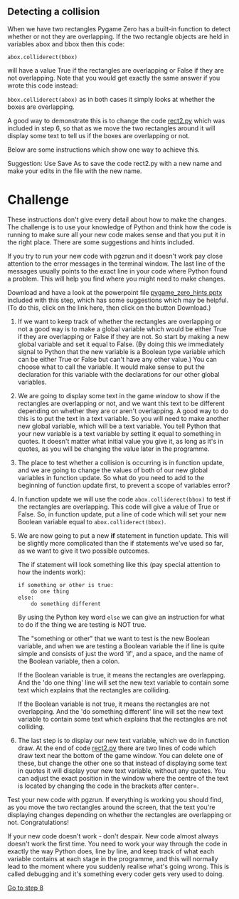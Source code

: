 Detecting a collision
---------------------

When we have two rectangles Pygame Zero has a built-in function to detect whether or not they are overlapping. If the two rectangle objects are held in variables abox and bbox then this code:

```abox.colliderect(bbox)```

will have a value True if the rectangles are overlapping or False if they are not overlapping. Note that you would get exactly the same answer if you wrote this code instead:

```bbox.colliderect(abox)``` as in both cases it simply looks at whether the boxes are overlapping.

A good way to demonstrate this is to change the code [rect2.py](../Step6-rectangles/rect2.py) which was included in step 6, so that as we move the two rectangles around it will display some text to tell us if the boxes are overlapping or not. 

Below are some instructions which show one way to achieve this.

Suggestion: Use Save As    to save the code rect2.py with a new name and make your edits in the file with the new name.

Challenge
=========

These instructions don't give every detail about how to make the changes. The challenge is to use your knowledge of Python and think how the code is running to make sure all your new code makes sense and that you put it in the right place. There are some suggestions and hints included.

If you try to run your new code with pgzrun and it doesn't work pay close attention to the error messages in the terminal window. The last line of the messages usually points to the exact line in your code where Python found a problem. This will help you find where you might need to make changes.

Download and have a look at the powerpoint file [pygame_zero_hints.pptx](pygame_zero_hints.pptx) included with this step, which has some suggestions which may be helpful. (To do this, click on the link here, then click on the button Download.)

1. If we want to keep track of whether the rectangles are overlapping or not a good way is to make a global variable which would be either True if they are overlapping or False if they are not. So start by making a new global variable and set it equal to False. (By doing this we immediately signal to Python that the new variable is a Boolean type variable which can be either True or False but can't have any other value.) You can choose what to call the variable. It would make sense to put the declaration for this variable with the declarations for our other global variables.

2. We are going to display some text in the game window to show if the rectangles are overlapping or not, and we want this text to be different depending on whether they are or aren't overlapping. A good way to do this is to put the text in a text variable. So you will need to make another new global variable, which will be a text variable. You tell Python that your new variable is a text variable by setting it equal to something in quotes. It doesn't matter what initial value you give it, as long as it's in quotes, as you will be changing the value later in the programme.

3. The place to test whether a collision is occurring is in function update, and we are going to change the values of both of our new global variables in function update. So what do you need to add to the beginning of function update first, to prevent a scope of variables error?

4. In function update we will use the code ```abox.colliderect(bbox)``` to test if the rectangles are overlapping. This code will give a value of True or False. So, in function update, put a line of code which will set your new Boolean variable equal to ```abox.colliderect(bbox)```. 

5. We are now going to put a new **if** statement in function update. This will be slightly more complicated than the if statements we've used so far, as we want to give it two possible outcomes.

   The if statement will look something like this (pay special attention to how the indents work):
   ```
   if something or other is true:
       do one thing
   else:
       do something different
   ```
   By using the Python key word ```else``` we can give an instruction for what to do if the thing we are testing is NOT true.

   The "something or other" that we want to test is the new Boolean variable, and when we are testing a Boolean variable the if line is quite simple and consists of just the word 'if', and a space, and the name of the Boolean variable, then a colon.

   If the Boolean variable is true, it means the rectangles are overlapping. And the 'do one thing' line will set the new text variable to contain some text which explains that the rectangles are colliding.

   If the Boolean variable is not true, it means the rectangles are not overlapping. And the 'do something different' line will set the new text variable to contain some text which explains that the rectangles are not colliding.

6. The last step is to display our new text variable, which we do in function draw. At the end of code [rect2.py](../Step6-rectangles/rect2.py) there are two lines of code which draw text near the bottom of the game window. You can delete one of these, but change the other one so that instead of displaying some text in quotes it will display your new text variable, without any quotes. You can adjust the exact position in the window where the centre of the text is located by changing the code in the brackets after center=.


Test your new code with pgzrun. If everything is working you should find, as you move the two rectangles around the screen, that the text you're displaying changes depending on whether the rectangles are overlapping or not. Congratulations!

If your new code doesn't work - don't despair. New code almost always doesn't work the first time. You need to work your way through the code in exactly the way Python does, line by line, and keep track of what each variable contains at each stage in the programme, and this will normally lead to the moment where you suddenly realise what's going wrong. This is called debugging and it's something every coder gets very used to doing.

[Go to step 8](../Step8-textboxes)